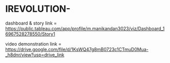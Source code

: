 # IREVOLUTION-

dashboard & story link = https://public.tableau.com/app/profile/m.manikandan3023/viz/Dashboard_16967528278550/Story1

video demonstration link = https://drive.google.com/file/d/1KsWQ47g8mB0723c1CTmuD0Mua-_h8dnr/view?usp=drive_link
